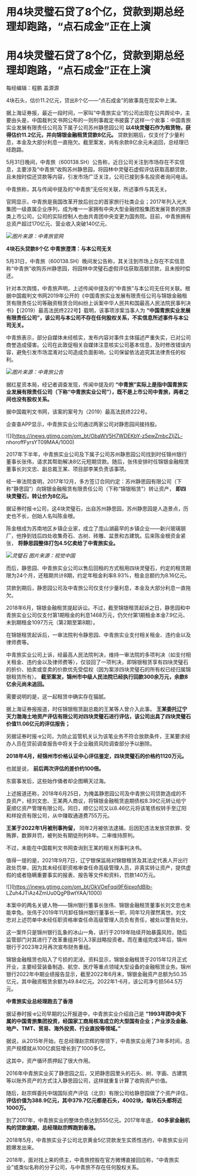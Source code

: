 # 用4块灵璧石贷了8个亿，贷款到期总经理却跑路，“点石成金”正在上演

# 用4块灵璧石贷了8个亿，贷款到期总经理却跑路，“点石成金”正在上演

每经编辑：程鹏 盖源源

4块石头，估价11.2亿元，贷出8个亿——“点石成金”的故事竟在现实中上演。

据上海证券报，最近一段时间，一家叫“中青旅实业”的公司出现在公共舆论中，主要由头是，中国裁判文书网公布的一则刑事裁定书披露了这样一个故事：中国青旅实业发展有限责任公司及下属子公司苏州静思园公司
**以4块灵璧石作为租赁物，获得估价11.2亿元，并向锦银金融租赁贷款8亿元。**
贷款到期后，仅支付了少量利息，本金及大部分利息一直拖欠。截至案发，尚有余款8亿余元未追回，总经理已经跑路。

5月31日晚间，中青旅（600138.SH）公告称，近日公司关注到市场存在不实信息，主要涉及“中青旅”收购苏州静思园，将园林中灵璧石虚假评估获取高额贷款，且未按时偿还贷款等内容，引发市场广泛关注，公司已接到多名投资者询问电话。

中青旅称，其与传闻中提及的“中青旅”无任何关联，所述事件与其无关。

官网显示，中青旅是我国改革开放后创立的首家旅行社类企业；2017年列入光大集团一级直属企业序列，成为唯一一家拥有中央大型金融控股集团发展背景的旅游类上市公司，公司的实际控制人也由共青团中央变更为国务院。目前，中青旅拥有总资产超过170亿元、营业收入突破140亿元、

![](https://inews.gtimg.com/om_bt/OKs6WEVZoE8s7N02ijWUE_0gaJtPJ9eJ5daxX3pEKD4lcAA/1000)_图片来源：中青旅官网_

**4块石头贷款8个亿 中青旅澄清：与本公司无关**

5月31日，中青旅（600138.SH）晚间发公告称，其关注到市场上存在不实信息称“中青旅”收购苏州静思园，将园林中灵璧石虚假评估获取高额贷款，且未按时偿还。

针对本次舆情，中青旅声明，上述传闻中提及的“中青旅”与本公司无任何关联。根据中国裁判文书网2019年公开的《中国青旅实业发展有限责任公司与锦银金融租赁有限责任公司等融资租赁合同纠纷上诉案中华人民共和国最高人民法院民事判决书》【（2019）最高法民终222号】载明，该事项涉案当事人为
**“中国青旅实业发展有限责任公司”，该公司与本公司不存在任何股权关系，不实信息所述事件与本公司无关。**

中青旅表示，部分自媒体未经核实，发布内容对事件主体描述严重失实，已对公司商誉造成侵害。公司在此敦促相关自媒体注意核实公司基本信息，及时修改错误内容，避免引发市场混淆对公司造成负面影响，公司保留依法追究其法律责任的权利。

![](https://inews.gtimg.com/om_bt/OgHYixc2tlnSOTc-r7IlNAJBd6RBNAOVScZ0-SHTIbawoAA/1000)_图片来源：中青旅公告_

据红星资本局，经记者调查发现，传闻中提及的
**“中青旅”实际上是指中国青旅实业发展有限责任公司（下称“中青旅实业公司”），既不是上市公司中青旅，两者之间也没有股权关系。**

据中国裁判文书网，该案的案号为（2019）最高法民终222号。

企查查APP显示，中青旅实业公司通过两家公司对静思园间接持股。

![](https://inews.gtimg.com/om_bt/ObaWV5H7WDEKbY-z5ewZmbcZIjZL-
nhoroffFyrsYT09MAA/1000)

2017年下半年，中青旅实业公司及下属子公司苏州静思园公司找到时任锦州银行董事长张伟，请求其帮助解决8亿元短期贷款。随后，张伟安排时任锦银金融租赁董事长刘文忠、副总裁王某、项目部李某负责该事项。

经一审法院查明，2017年12月，多方签订合同约定：苏州静思园有限公司（下称“静思园”）向锦银金融租赁有限责任公司（下称“锦银租赁”）转让资产，
**即四块灵璧石，转让价为8亿元。**

据证券时报·e公司，这4块灵璧石，出自苏州静思园，苏州静思园是人造景点，历史也不长，创始人名叫陈金根。

陈金根成为苏南地区乡镇企业家，成立了庞山湖最早的乡镇企业——新兴玻璃钢厂，他挣到钱后四处收集奇石、古树、砖雕、盆景和古建筑。后来陈金根资金紧张，
**将静思园整体打包4.5亿卖给了中青旅实业。**

![](https://inews.gtimg.com/om_bt/OWK_ZhPUXB0VfHlOr3nX9kXmpDG9n0Du3tuyYsei76jAIAA/1000)_灵璧石
图片来源：视觉中国_

而后，静思园、中青旅实业公司以售后回租的方式租用四块灵璧石，约定的租赁期限为24个月，还租期共计8期，约定年租金利率8.93%，租金总额约为8.16亿元。

贷款到期后，静思园公司及中青旅公司仅支付少量利息，本金及大部分利息一直拖欠。

2018年6月，锦银金融租赁提起诉讼。不过，截至锦银租赁起诉之日，静思园和中青旅实业公司仅支付第1期租金的利息1468万元，仍欠付第1期租金本金7.9亿元、未到期租金1097万元（第2期至第8期）。

在锦银租赁起诉后，一审法院判令静思园、中青旅实业支付相关租金、违约金以及律师费等。

中青旅实业公司上诉，经最高人民法院判决，维持一审法院的多项判决（如支付相关租金、违约金以及律师费等），仅驳回了一项判决，即锦银租赁享有四块灵璧石的折价、拍卖或变卖的价款优先受偿权（因为案涉四块灵璧石的所有权已经归属锦银租赁所有）。
**截至案发，锦州市中级人民法院已经执行回款300余万元，余款8亿余元尚未追回。**

需要说明的是，这一起租赁中确实存在猫腻。

据上海证券报报道，时任锦银租赁副总裁的王某等人曾介入此事。
**王某委托辽宁天力渤海土地资产评估有限公司对四块灵璧石进行评估，该公司出具了四块灵璧石价值11.06亿元的评估报告；**

另据证券时报·e公司，为防止监管机关认为该笔业务不符合放款条件，王某要求经办人员在贷前调查报告中将关于企业融资风险调查部分予以删除。

**2018年4月，经锦州市价格认证中心评估鉴定，四块灵璧石的价格约1120万元。**

也就是说， **前后两次评估的差价约100倍。**

东窗事发后，这些始作俑者却企图瞒天过海。

上述报道还称，2018年6月25日，为掩盖静思园公司及中青旅公司贷款造成的不良资产，经刘文忠、王某两人商议，将锦银金融租赁逾期债权8.39亿元转让给宁夏顺亿资产管理有限公司。同日，顺亿公司又以8.46亿元将该笔债权转手至辽阳和祥投资有限公司，从中赚取通道费755万元。

**王某于2022年1月被刑事拘留，** 同年2月被依法逮捕，后因犯违法发放贷款罪、受贿罪，数罪并罚，被判处有期徒刑判8年。二审维持原判。

不过，未能在中国裁判文书网查询到王某的相关刑事判决书。

值得一提的是，2021年9月7日，辽宁银保监局对锦银租赁及其法定代表人开出行政处罚单，因为其未经任职资格审查任命高级管理人员，非真实转让资产，提供虚假的或者隐瞒重要事实的报表、报告等文件和资料，罚款140万元。

![](https://inews.gtimg.com/om_bt/OkVOeFqqi9F6ipxofdBIb-
LZuh4JTiAz4ZmUu0QgPBwtYAA/1000)

本案中的两名关键人物——锦州银行董事长张伟、锦银金融租赁董事长刘文忠也未能幸免。张伟于2019年11月卸任锦州银行董事长一职，同年12月骤然离世。刘文忠对上述罚单中未经任职资格审查任命高级管理人员负有责任，被处以警告处分。

这一案件只是锦州银行乱象的冰山一角，该行于2019年陆续开始暴露风险，随后监管部门对其进行了改革重组并引入3家战略投资者。而在重组完成3年后，锦州银行于2023年2月再次宣布财务重组。

锦银金融租赁也陷入了亏损的泥淖。资料显示，锦银金融租赁于2015年12月正式开业，主要经营装备制造、航空、医疗等重点领域大型设备的金融租赁业务。锦州银行2022年中期业绩报告显示，截至2022年6月末，锦银金融资产总额为50.35亿元，其中融资租赁余额为49.84亿元。2022年1-6月，该公司净亏损564.5万元。

**中青旅实业总经理跑去了香港**

据证券时报·e公司早期的公开报道中，中青旅实业介绍自己是
**“1993年团中央下属的中国青旅集团投资，经国家工商局核准成立的大型国有企业；产业涉及金融、地产、TMT、贸易、海外投资、行业直投等领域。”**

据说，从2015年开始，在总经理赵宗辉的带领下，中青旅实业用了3年多时间，总资产规模就从100亿疯狂增长到了1000多亿。

这其中，资产循环质押起了很大作用。

2016年中青旅实业买了静思园之后，又把静思园里头的石头、树、字画、古建筑等以账外资产的方式注入静思园公司，这样就重复计算了收购资产价值。

随后，赵宗辉委托中瑞国际资产评估（北京）有限公司给静思园做了个资产评估，
**评估价值为388.9亿元，其中379.7亿元都是石头，4002块，每块石头都将近1000万。**

到了2017年，中青旅实业的整体负债达到555亿元。2017年年底， **60多家金融机构的贷款逾期，总经理赵宗辉跑到香港。**

2018年5月，中青旅实业子公司北京黄金5亿贷款发生实质性违约，中青旅实业问题爆发出来。

2018年，面对找上来的债主，中青旅控股在官方微博直接回应称，“中青旅实业”或类似名称的分子公司，与中青旅不存在任何股权关系。


